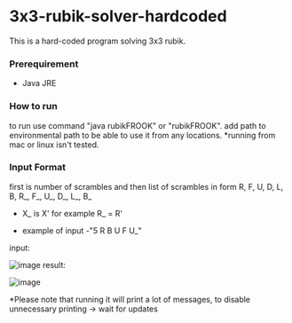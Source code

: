 # 3x3-rubik-solver-hardcoded

This is a hard-coded program solving 3x3 rubik.

### Prerequirement
- Java JRE

### How to run
to run use command "java rubikFROOK" or "rubikFROOK".
add path to environmental path to be able to use it from any locations.
*running from mac or linux isn't tested.

### Input Format
first is number of scrambles
and then list of scrambles in form R, F, U, D, L, B, R_, F_, U_, D_, L_, B_
* X_ is X' for example R_ = R'
- example of input
  -"5 R B U F U_"

input:

![image](https://github.com/NewBieCoderXD/3x3-rubik-solver-hardcoded-/assets/93028567/277fcce8-0c04-42de-adf3-1898f544e103)
result:

![image](https://github.com/NewBieCoderXD/3x3-rubik-solver-hardcoded-/assets/93028567/5f618e2f-4359-40ac-bf55-5fb5dfcd6f49)

*Please note that running it will print a lot of messages, to disable unnecessary printing -> wait for updates

